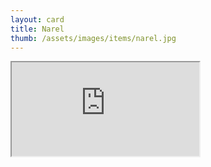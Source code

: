 ```yaml
---
layout: card
title: Narel
thumb: /assets/images/items/narel.jpg
---
```

<iframe src="http://magic-items.herokuapp.com/item/embed/7w3hzfh"></iframe>
